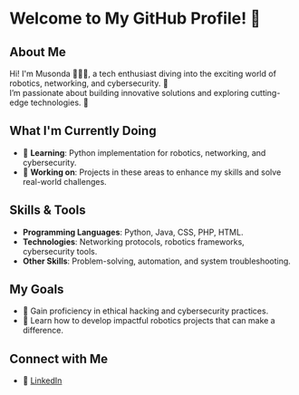 # Welcome to My GitHub Profile! 👋

## About Me
Hi! I'm Musonda 👩‍💻✨, a tech enthusiast diving into the exciting world of robotics, networking, and cybersecurity. 🚀  
I’m passionate about building innovative solutions and exploring cutting-edge technologies. 🌟

## What I'm Currently Doing
- 🌱 **Learning**: Python implementation for robotics, networking, and cybersecurity.  
- 💼 **Working on**: Projects in these areas to enhance my skills and solve real-world challenges.

## Skills & Tools
- **Programming Languages**: Python, Java, CSS, PHP, HTML.  
- **Technologies**: Networking protocols, robotics frameworks, cybersecurity tools.  
- **Other Skills**: Problem-solving, automation, and system troubleshooting.  

## My Goals
- 🔐 Gain proficiency in ethical hacking and cybersecurity practices.  
- 🤖 Learn how to develop impactful robotics projects that can make a difference.  

## Connect with Me
- 💼 [LinkedIn](https://www.linkedin.com/in/musonda-malangisha)  
